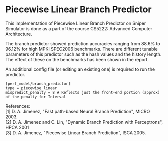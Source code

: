 # Piecewise Linear Branch Predictor
This implementation of Piecewise Linear Branch Predictor on Sniper Simulator is done as a part of the course CS5222: Advanced Computer Architecture.

The branch predictor showed prediction accuracies ranging from 88.6% to 96.12% for high MPKI SPEC2006 benchmarks. There are different tunable parameters of this predictor such as the hash values and the history length. The effect of these on the benchmarks has been shown in the report.

An additional config file (or editing an existing one) is required to run the predictor.

    [perf_model/branch_predictor]
    type = piecewise_linear
    mispredict_penalty = 8 # Reflects just the front-end portion (approx) of the penalty for Interval



References:</br>
 [1] D. A. Jimenez, "Fast path-based Neural Branch Prediction", MICRO 2003.</br>
 [2] D. A. Jimenez and C. Lin, "Dynamic Branch Prediction with Perceptrons", HPCA 2001 </br>
 [3] D. A. Jimenez, "Piecewise Linear Branch Prediction", ISCA 2005.
